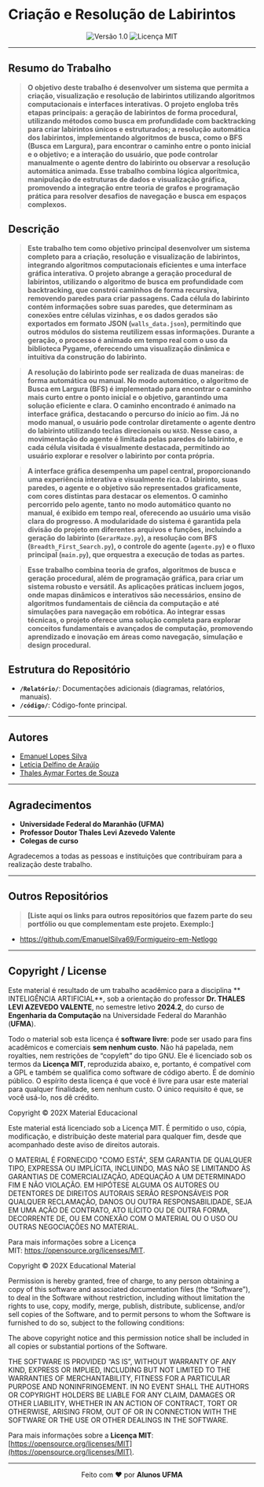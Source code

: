 # Criação e Resolução de Labirintos

<div align="center">
  <img src="https://img.shields.io/badge/Versão-1.0-blue.svg" alt="Versão 1.0">
  <img src="https://img.shields.io/badge/Licença-MIT-green.svg" alt="Licença MIT">
</div>

---

## Resumo do Trabalho

> **O objetivo deste trabalho é desenvolver um sistema que permita a criação, visualização e resolução de labirintos utilizando algoritmos computacionais e interfaces interativas. O projeto engloba três etapas principais: a geração de labirintos de forma procedural, utilizando métodos como busca em profundidade com backtracking para criar labirintos únicos e estruturados; a resolução automática dos labirintos, implementando algoritmos de busca, como o BFS (Busca em Largura), para encontrar o caminho entre o ponto inicial e o objetivo; e a interação do usuário, que pode controlar manualmente o agente dentro do labirinto ou observar a resolução automática animada. Esse trabalho combina lógica algorítmica, manipulação de estruturas de dados e visualização gráfica, promovendo a integração entre teoria de grafos e programação prática para resolver desafios de navegação e busca em espaços complexos.**

## Descrição

> **Este trabalho tem como objetivo principal desenvolver um sistema completo para a criação, resolução e visualização de labirintos, integrando algoritmos computacionais eficientes e uma interface gráfica interativa. O projeto abrange a geração procedural de labirintos, utilizando o algoritmo de busca em profundidade com backtracking, que constrói caminhos de forma recursiva, removendo paredes para criar passagens. Cada célula do labirinto contém informações sobre suas paredes, que determinam as conexões entre células vizinhas, e os dados gerados são exportados em formato JSON (`walls_data.json`), permitindo que outros módulos do sistema reutilizem essas informações. Durante a geração, o processo é animado em tempo real com o uso da biblioteca Pygame, oferecendo uma visualização dinâmica e intuitiva da construção do labirinto.**

> **A resolução do labirinto pode ser realizada de duas maneiras: de forma automática ou manual. No modo automático, o algoritmo de Busca em Largura (BFS) é implementado para encontrar o caminho mais curto entre o ponto inicial e o objetivo, garantindo uma solução eficiente e clara. O caminho encontrado é animado na interface gráfica, destacando o percurso do início ao fim. Já no modo manual, o usuário pode controlar diretamente o agente dentro do labirinto utilizando teclas direcionais ou `WASD`. Nesse caso, a movimentação do agente é limitada pelas paredes do labirinto, e cada célula visitada é visualmente destacada, permitindo ao usuário explorar e resolver o labirinto por conta própria.**

> **A interface gráfica desempenha um papel central, proporcionando uma experiência interativa e visualmente rica. O labirinto, suas paredes, o agente e o objetivo são representados graficamente, com cores distintas para destacar os elementos. O caminho percorrido pelo agente, tanto no modo automático quanto no manual, é exibido em tempo real, oferecendo ao usuário uma visão clara do progresso. A modularidade do sistema é garantida pela divisão do projeto em diferentes arquivos e funções, incluindo a geração do labirinto (`GerarMaze.py`), a resolução com BFS (`Breadth_First_Search.py`), o controle do agente (`agente.py`) e o fluxo principal (`main.py`), que orquestra a execução de todas as partes.**

> **Esse trabalho combina teoria de grafos, algoritmos de busca e geração procedural, além de programação gráfica, para criar um sistema robusto e versátil. As aplicações práticas incluem jogos, onde mapas dinâmicos e interativos são necessários, ensino de algoritmos fundamentais de ciência da computação e até simulações para navegação em robótica. Ao integrar essas técnicas, o projeto oferece uma solução completa para explorar conceitos fundamentais e avançados de computação, promovendo aprendizado e inovação em áreas como navegação, simulação e design procedural.**

## Estrutura do Repositório 

- **`/Relatório/`**: Documentações adicionais (diagramas, relatórios, manuais).
- **`/código/`**: Código-fonte principal.
---

## Autores

- [Emanuel Lopes Silva](emanuel.silva@discente.ufma.br)  
- [Letícia Delfino  de Araújo](ld.araujo@discente.ufma.br)  
- [Thales Aymar Fortes de Souza](thales.aymar@discente.ufma.br)  
---

## Agradecimentos

- **Universidade Federal do Maranhão (UFMA)**  
- **Professor Doutor Thales Levi Azevedo Valente**  
- **Colegas de curso**

Agradecemos a todas as pessoas e instituições que contribuíram para a realização deste trabalho.

---

## Outros Repositórios

> **[Liste aqui os links para outros repositórios que fazem parte do seu portfólio ou que complementam este projeto. Exemplo:]**

- https://github.com/EmanuelSilva69/Formigueiro-em-Netlogo

---

## Copyright / License

Este material é resultado de um trabalho acadêmico para a disciplina ** INTELIGÊNCIA ARTIFICIAL**, sob a orientação do professor **Dr. THALES LEVI AZEVEDO VALENTE**, no semestre letivo **2024.2**, do curso de **Engenharia da Computação** na Universidade Federal do Maranhão (**UFMA**).

Todo o material sob esta licença é **software livre**: pode ser usado para fins acadêmicos e comerciais **sem nenhum custo**. Não há papelada, nem royalties, nem restrições de “copyleft” do tipo GNU. Ele é licenciado sob os termos da **Licença MIT**, reproduzida abaixo, e, portanto, é compatível com a GPL e também se qualifica como software de código aberto. É de domínio público. O espírito desta licença é que você é livre para usar este material para qualquer finalidade, sem nenhum custo. O único requisito é que, se você usá-lo, nos dê crédito.



Copyright © 202X Material Educacional

Este material está licenciado sob a Licença MIT. É permitido o uso, cópia, modificação, e distribuição deste material para qualquer fim, desde que acompanhado deste aviso de direitos autorais.

O MATERIAL É FORNECIDO "COMO ESTÁ", SEM GARANTIA DE QUALQUER TIPO, EXPRESSA OU IMPLÍCITA, INCLUINDO, MAS NÃO SE LIMITANDO ÀS GARANTIAS DE COMERCIALIZAÇÃO, ADEQUAÇÃO A UM DETERMINADO FIM E NÃO VIOLAÇÃO. EM HIPÓTESE ALGUMA OS AUTORES OU DETENTORES DE DIREITOS AUTORAIS SERÃO RESPONSÁVEIS POR QUALQUER RECLAMAÇÃO, DANOS OU OUTRA RESPONSABILIDADE, SEJA EM UMA AÇÃO DE CONTRATO, ATO ILÍCITO OU DE OUTRA FORMA, DECORRENTE DE, OU EM CONEXÃO COM O MATERIAL OU O USO OU OUTRAS NEGOCIAÇÕES NO MATERIAL.

Para mais informações sobre a Licença MIT: https://opensource.org/licenses/MIT.

Copyright © 202X Educational Material

Permission is hereby granted, free of charge, to any person obtaining a copy of this software and associated documentation files (the “Software”), to deal in the Software without restriction, including without limitation the rights to use, copy, modify, merge, publish, distribute, sublicense, and/or sell copies of the Software, and to permit persons to whom the Software is furnished to do so, subject to the following conditions:

The above copyright notice and this permission notice shall be included in all copies or substantial portions of the Software.

THE SOFTWARE IS PROVIDED “AS IS”, WITHOUT WARRANTY OF ANY KIND, EXPRESS OR IMPLIED, INCLUDING BUT NOT LIMITED TO THE WARRANTIES OF MERCHANTABILITY, FITNESS FOR A PARTICULAR PURPOSE AND NONINFRINGEMENT. IN NO EVENT SHALL THE AUTHORS OR COPYRIGHT HOLDERS BE LIABLE FOR ANY CLAIM, DAMAGES OR OTHER LIABILITY, WHETHER IN AN ACTION OF CONTRACT, TORT OR OTHERWISE, ARISING FROM, OUT OF OR IN CONNECTION WITH THE SOFTWARE OR THE USE OR OTHER DEALINGS IN THE SOFTWARE.

Para mais informações sobre a **Licença MIT**: [https://opensource.org/licenses/MIT](https://opensource.org/licenses/MIT).

---

<div align="center">
Feito com ♥ por <strong>Alunos UFMA</strong>
</div>
